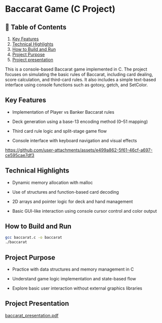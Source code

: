 # Baccarat Game (C Project)

## 📁 Table of Contents
1. [Key Features](#key-features)
2. [Technical Highlights](#technical-highlights)
3. [How to Build and Run](#how-to-build-and-run)
4. [Project Purpose](#project-purpose)
5. [Project presentation](#Project-Presentation)

This is a console-based Baccarat game implemented in C. The project focuses on simulating the basic rules of Baccarat, including card dealing, score calculation, and third-card rules. It also includes a simple text-based interface using console functions such as gotoxy, getch, and SetColor.

## Key Features

- Implementation of Player vs Banker Baccarat rules

- Deck generation using a base-13 encoding method (0–51 mapping)

- Third card rule logic and split-stage game flow

- Console interface with keyboard navigation and visual effects




https://github.com/user-attachments/assets/e499a862-5f61-46cf-a697-ce595cae7df3


## Technical Highlights

- Dynamic memory allocation with malloc

- Use of structures and function-based card decoding

- 2D arrays and pointer logic for deck and hand management

- Basic GUI-like interaction using console cursor control and color output

## How to Build and Run
```bash
gcc baccarat.c -o baccarat
./baccarat
```
## Project Purpose

- Practice with data structures and memory management in C

- Understand game logic implementation and state-based flow

- Explore basic user interaction without external graphics libraries

## Project Presentation
[baccarat_presentation.pdf](https://github.com/user-attachments/files/22860939/baccarat_presentation.pdf)
